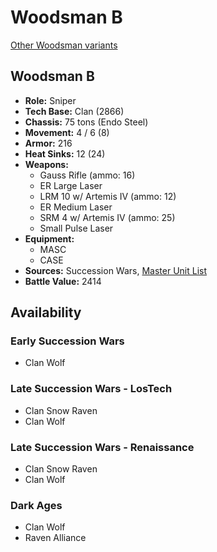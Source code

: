 # Woodsman B

[Other Woodsman variants](../woodsman.md)

## Woodsman B
- **Role:** Sniper
- **Tech Base:** Clan (2866)
- **Chassis:** 75 tons (Endo Steel)
- **Movement:** 4 / 6 (8)
- **Armor:** 216
- **Heat Sinks:** 12 (24)
- **Weapons:**
  - Gauss Rifle (ammo: 16)
  - ER Large Laser
  - LRM 10 w/ Artemis IV (ammo: 12)
  - ER Medium Laser
  - SRM 4 w/ Artemis IV (ammo: 25)
  - Small Pulse Laser
- **Equipment:**
  - MASC
  - CASE
- **Sources:** Succession Wars, [Master Unit List](http://masterunitlist.info/Unit/Details/7643/woodsman-b)
- **Battle Value:** 2414

## Availability

### Early Succession Wars
- Clan Wolf

### Late Succession Wars - LosTech
- Clan Snow Raven
- Clan Wolf

### Late Succession Wars - Renaissance
- Clan Snow Raven
- Clan Wolf

### Dark Ages
- Clan Wolf
- Raven Alliance

